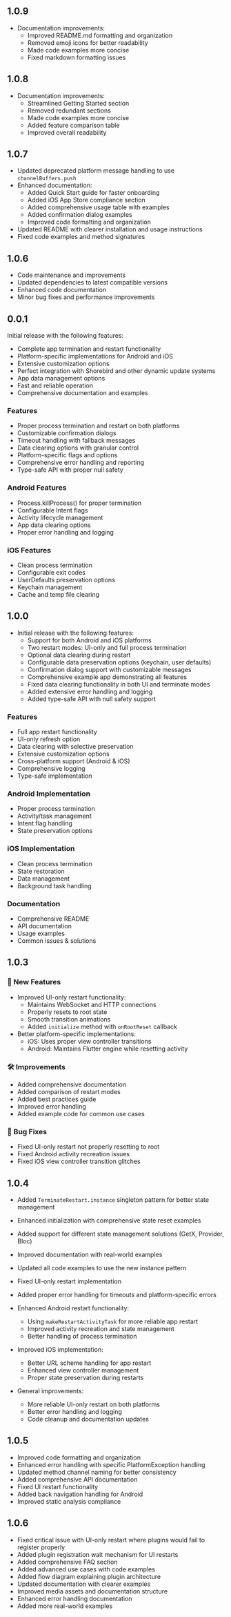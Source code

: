 ## 1.0.9

* Documentation improvements:
  * Improved README.md formatting and organization
  * Removed emoji icons for better readability
  * Made code examples more concise
  * Fixed markdown formatting issues

## 1.0.8

* Documentation improvements:
  * Streamlined Getting Started section
  * Removed redundant sections
  * Made code examples more concise
  * Added feature comparison table
  * Improved overall readability

## 1.0.7

* Updated deprecated platform message handling to use `channelBuffers.push`
* Enhanced documentation:
  - Added Quick Start guide for faster onboarding
  - Added iOS App Store compliance section
  - Added comprehensive usage table with examples
  - Added confirmation dialog examples
  - Improved code formatting and organization
* Updated README with clearer installation and usage instructions
* Fixed code examples and method signatures

## 1.0.6

* Code maintenance and improvements
* Updated dependencies to latest compatible versions
* Enhanced code documentation
* Minor bug fixes and performance improvements

## 0.0.1

Initial release with the following features:

* Complete app termination and restart functionality
* Platform-specific implementations for Android and iOS
* Extensive customization options
* Perfect integration with Shorebird and other dynamic update systems
* App data management options
* Fast and reliable operation
* Comprehensive documentation and examples

### Features

* Proper process termination and restart on both platforms
* Customizable confirmation dialogs
* Timeout handling with fallback messages
* Data clearing options with granular control
* Platform-specific flags and options
* Comprehensive error handling and reporting
* Type-safe API with proper null safety

### Android Features

* Process.killProcess() for proper termination
* Configurable Intent flags
* Activity lifecycle management
* App data clearing options
* Proper error handling and logging

### iOS Features

* Clean process termination
* Configurable exit codes
* UserDefaults preservation options
* Keychain management
* Cache and temp file clearing

## 1.0.0

* Initial release with the following features:
  * Support for both Android and iOS platforms
  * Two restart modes: UI-only and full process termination
  * Optional data clearing during restart
  * Configurable data preservation options (keychain, user defaults)
  * Confirmation dialog support with customizable messages
  * Comprehensive example app demonstrating all features
  * Fixed data clearing functionality in both UI and terminate modes
  * Added extensive error handling and logging
  * Added type-safe API with null safety support

### Features
- Full app restart functionality
- UI-only refresh option
- Data clearing with selective preservation
- Extensive customization options
- Cross-platform support (Android & iOS)
- Comprehensive logging
- Type-safe implementation

### Android Implementation
- Proper process termination
- Activity/task management
- Intent flag handling
- State preservation options

### iOS Implementation
- Clean process termination
- State restoration
- Data management
- Background task handling

### Documentation
- Comprehensive README
- API documentation
- Usage examples
- Common issues & solutions

## 1.0.3

### 🚀 New Features
- Improved UI-only restart functionality:
  - Maintains WebSocket and HTTP connections
  - Properly resets to root state
  - Smooth transition animations
  - Added `initialize` method with `onRootReset` callback
- Better platform-specific implementations:
  - iOS: Uses proper view controller transitions
  - Android: Maintains Flutter engine while resetting activity

### 🛠️ Improvements
- Added comprehensive documentation
- Added comparison of restart modes
- Added best practices guide
- Improved error handling
- Added example code for common use cases

### 🐛 Bug Fixes
- Fixed UI-only restart not properly resetting to root
- Fixed Android activity recreation issues
- Fixed iOS view controller transition glitches

## 1.0.4

* Added `TerminateRestart.instance` singleton pattern for better state management
* Enhanced initialization with comprehensive state reset examples
* Added support for different state management solutions (GetX, Provider, Bloc)
* Improved documentation with real-world examples
* Updated all code examples to use the new instance pattern
* Fixed UI-only restart implementation
* Added proper error handling for timeouts and platform-specific errors

* Enhanced Android restart functionality:
  * Using `makeRestartActivityTask` for more reliable app restart
  * Improved activity recreation and state management
  * Better handling of process termination

* Improved iOS implementation:
  * Better URL scheme handling for app restart
  * Enhanced view controller management
  * Proper state preservation during restarts

* General improvements:
  * More reliable UI-only restart on both platforms
  * Better error handling and logging
  * Code cleanup and documentation updates

## 1.0.5

* Improved code formatting and organization
* Enhanced error handling with specific PlatformException handling
* Updated method channel naming for better consistency
* Added comprehensive API documentation
* Fixed UI restart functionality
* Added back navigation handling for Android
* Improved static analysis compliance

## 1.0.6

* Fixed critical issue with UI-only restart where plugins would fail to register properly
* Added plugin registration wait mechanism for UI restarts
* Added comprehensive FAQ section
* Added advanced use cases with code examples
* Added flow diagram explaining plugin architecture
* Updated documentation with clearer examples
* Improved media assets and documentation structure
* Enhanced error handling documentation
* Added more real-world examples

